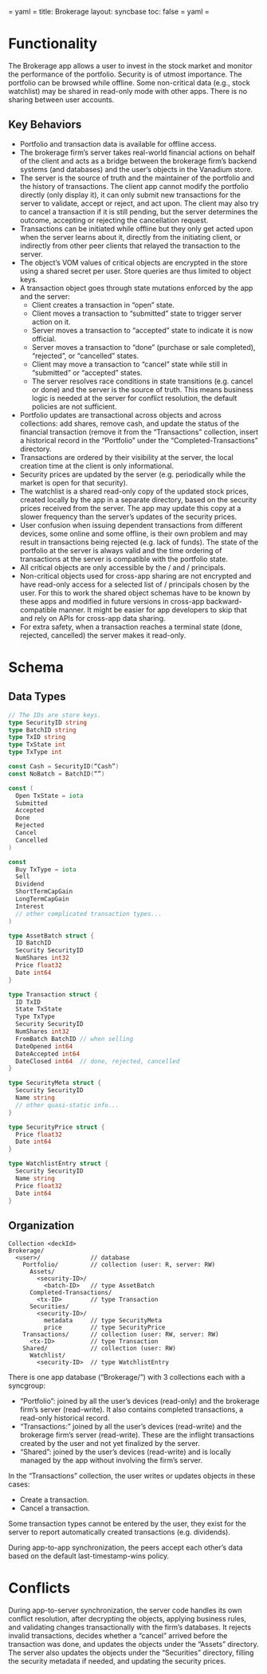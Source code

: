 = yaml =
title: Brokerage
layout: syncbase
toc: false
= yaml =

# Functionality

The Brokerage app allows a user to invest in the stock market and monitor the
performance of the portfolio.  Security is of utmost importance.
The portfolio can be browsed while offline.  Some non-critical data
(e.g., stock watchlist) may be shared in read-only mode with other apps.
There is no sharing between user accounts.

## Key Behaviors
* Portfolio and transaction data is available for offline access.
* The brokerage firm’s server takes real-world financial actions on behalf of the client and acts as a bridge between the brokerage firm’s backend systems (and databases) and the user’s objects in the Vanadium store.
* The server is the source of truth and the maintainer of the portfolio and the history of transactions.  The client app cannot modify the portfolio directly (only display it), it can only submit new transactions for the server to validate, accept or reject, and act upon.  The client may also try to cancel a transaction if it is still pending, but the server determines the outcome, accepting or rejecting the cancellation request.
* Transactions can be initiated while offline but they only get acted upon when the server learns about it, directly from the initiating client, or indirectly from other peer clients that relayed the transaction to the server.
* The object’s VOM values of critical objects are encrypted in the store using a shared secret per user.  Store queries are thus limited to object keys.
* A transaction object goes through state mutations enforced by the app and the server:
  * Client creates a transaction in “open” state.
  * Client moves a transaction to “submitted” state to trigger server action on it.
  * Server moves a transaction to “accepted” state to indicate it is now official.
  * Server moves a transaction to “done” (purchase or sale completed), “rejected”, or “cancelled” states.
  * Client may move a transaction to “cancel” state while still in “submitted” or “accepted” states.
  * The server resolves race conditions in state transitions (e.g. cancel or done) and the server is the source of truth.  This means business logic is needed at the server for conflict resolution, the default policies are not sufficient.
* Portfolio updates are transactional across objects and across collections: add shares, remove cash, and update the status of the financial transaction (remove it from the “Transactions” collection, insert a historical record in the “Portfolio” under the “Completed-Transactions” directory.
* Transactions are ordered by their visibility at the server, the local creation time at the client is only informational.
* Security prices are updated by the server (e.g. periodically while the market is open for that security).
* The watchlist is a shared read-only copy of the updated stock prices, created locally by the app in a separate directory, based on the security prices received from the server.  The app may update this copy at a slower frequency than the server’s updates of the security prices.
* User confusion when issuing dependent transactions from different devices, some online and some offline, is their own problem and may result in transactions being rejected (e.g. lack of funds).  The state of the portfolio at the server is always valid and the time ordering of transactions at the server is compatible with the portfolio state.
* All critical objects are only accessible by the <user>/<app> and <app-server>/<user> principals.
* Non-critical objects used for cross-app sharing are not encrypted and have read-only access for a selected list of <user>/<other-app> principals chosen by the user.  For this to work the shared object schemas have to be known by these apps and modified in future versions in cross-app backward-compatible manner.  It might be easier for app developers to skip that and rely on APIs for cross-app data sharing.
* For extra safety, when a transaction reaches a terminal state (done, rejected, cancelled) the server makes it read-only.

# Schema

## Data Types

```Go
// The IDs are store keys.
type SecurityID string
type BatchID string
type TxID string
type TxState int
type TxType int

const Cash = SecurityID(“Cash”)
const NoBatch = BatchID(“”)

const (
  Open TxState = iota
  Submitted
  Accepted
  Done
  Rejected
  Cancel
  Cancelled
)

const
  Buy TxType = iota
  Sell
  Dividend
  ShortTermCapGain
  LongTermCapGain
  Interest
  // other complicated transaction types...
)

type AssetBatch struct {
  ID BatchID
  Security SecurityID
  NumShares int32
  Price float32
  Date int64
}

type Transaction struct {
  ID TxID
  State TxState
  Type TxType
  Security SecurityID
  NumShares int32
  FromBatch BatchID // when selling
  DateOpened int64
  DateAccepted int64
  DateClosed int64  // done, rejected, cancelled
}

type SecurityMeta struct {
  Security SecurityID
  Name string
  // other quasi-static info...
}

type SecurityPrice struct {
  Price float32
  Date int64
}

type WatchlistEntry struct {
  Security SecurityID
  Name string
  Price float32
  Date int64
}
```

## Organization

```
Collection <deckId>
Brokerage/
  <user>/              // database
    Portfolio/         // collection (user: R, server: RW)
      Assets/
        <security-ID>/
          <batch-ID>   // type AssetBatch
      Completed-Transactions/
        <tx-ID>        // type Transaction
      Securities/
        <security-ID>/
          metadata     // type SecurityMeta
          price        // type SecurityPrice
    Transactions/      // collection (user: RW, server: RW)
      <tx-ID>          // type Transaction
    Shared/            // collection (user: RW)
      Watchlist/
        <security-ID>  // type WatchlistEntry
```

There is one app database (“Brokerage/<user>”) with 3 collections each with a syncgroup:
* “Portfolio”: joined by all the user’s devices (read-only) and the brokerage firm’s server (read-write).  It also contains completed transactions, a read-only historical record.
* “Transactions:” joined by all the user’s devices (read-write) and the brokerage firm’s server (read-write).  These are the inflight transactions created by the user and not yet finalized by the server.
* “Shared”: joined by the user’s devices (read-write) and is locally managed by the app without involving the firm’s server.

In the “Transactions” collection, the user writes or updates objects in these cases:
* Create a transaction.
* Cancel a transaction.

Some transaction types cannot be entered by the user, they exist for the server to report automatically created transactions (e.g. dividends).

During app-to-app synchronization, the peers accept each other’s data based on the default last-timestamp-wins policy.

# Conflicts

During app-to-server synchronization, the server code handles its own conflict resolution, after decrypting the objects, applying business rules, and validating changes transactionally with the firm’s databases.  It rejects invalid transactions, decides whether a “cancel” arrived before the transaction was done, and updates the objects under the “Assets” directory.  The server also updates the objects under the “Securities” directory, filling the security metadata if needed, and updating the security prices.